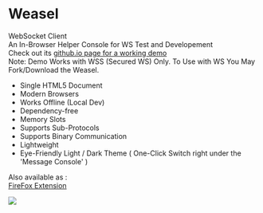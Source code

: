 # Weasel
WebSocket Client  
An In-Browser Helper Console for WS Test and Developement    
Check out its [github.io page for a working demo](https://mhgolkar.github.io/Weasel/)  
Note: Demo Works with WSS (Secured WS) Only. To Use with WS You May Fork/Download the Weasel.  

* Single HTML5 Document  
* Modern Browsers  
* Works Offline (Local Dev)  
* Dependency-free  
* Memory Slots  
* Supports Sub-Protocols  
* Supports Binary Communication  
* Lightweight  
* Eye-Friendly Light / Dark Theme ( One-Click Switch right under the 'Message Console' )  
  
Also available as :  
[FireFox Extension](https://addons.mozilla.org/en-US/firefox/addon/websocket-weasel/)  

[![](https://raw.githubusercontent.com/mhgolkar/Weasel/gh-pages/websocket-weasel-in-action.png)](https://mhgolkar.github.io/Weasel/) 

